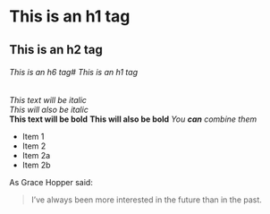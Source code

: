 
# This is an h1 tag
## This is an h2 tag
###### This is an h6 tag# This is an h1 tag

*This text will be italic*\
_This will also be italic_\
**This text will be bold**
__This will also be bold__
*You **can** combine them*


* Item 1
* Item 2
 * Item 2a
 * Item 2b


As Grace Hopper said:
> I’ve always been more interested
> in the future than in the past.
